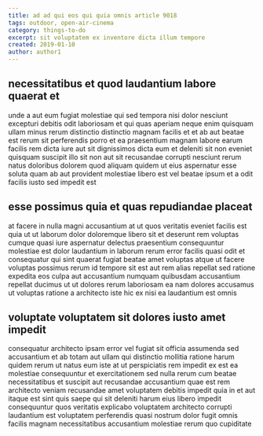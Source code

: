 ```yaml
---
title: ad ad qui eos qui quia omnis article 9018
tags: outdoor, open-air-cinema
category: things-to-do
excerpt: sit voluptatem ex inventore dicta illum tempore
created: 2019-01-10
author: author1
---
```


## necessitatibus et quod laudantium labore quaerat et

unde a aut eum fugiat molestiae qui sed tempora nisi dolor nesciunt excepturi debitis odit laboriosam et qui quas aperiam neque enim quisquam ullam minus rerum distinctio distinctio magnam facilis et et ab aut beatae est rerum sit perferendis porro et ea praesentium magnam labore earum facilis rem dicta iure aut sit dignissimos dicta eum et deleniti sit non eveniet quisquam suscipit illo sit non aut sit recusandae corrupti nesciunt rerum natus doloribus dolorem quod aliquam quidem ut eius aspernatur esse soluta quam ab aut provident molestiae libero est vel beatae ipsum et a odit facilis iusto sed impedit est

## esse possimus quia et quas repudiandae placeat

at facere in nulla magni accusantium at ut quos veritatis eveniet facilis est quia ut ut laborum dolor doloremque libero sit et deserunt rem voluptas cumque quasi iure aspernatur delectus praesentium consequuntur molestiae est dolor laudantium in laborum rerum error facilis quasi odit et consequatur qui sint quaerat fugiat beatae amet voluptas atque ut facere voluptas possimus rerum id tempore sit est aut rem alias repellat sed ratione expedita eos culpa aut accusantium numquam quibusdam accusantium repellat ducimus ut ut dolores rerum laboriosam ea nam dolores accusamus ut voluptas ratione a architecto iste hic ex nisi ea laudantium est omnis

## voluptate voluptatem sit dolores iusto amet impedit

consequatur architecto ipsam error vel fugiat sit officia assumenda sed accusantium et ab totam aut ullam qui distinctio mollitia ratione harum quidem rerum ut natus eum iste at ut perspiciatis rem impedit ex est ea molestiae consequuntur et exercitationem sed nulla rerum cum beatae necessitatibus et suscipit aut recusandae accusantium quae est rem architecto veniam recusandae amet voluptatem debitis impedit quia in et aut itaque est sint quis saepe qui sit deleniti harum eius libero impedit consequuntur quos veritatis explicabo voluptatem architecto corrupti laudantium est voluptatem perferendis quasi nostrum dolor fugit omnis facilis magnam necessitatibus accusantium molestiae rerum quo cupiditate

